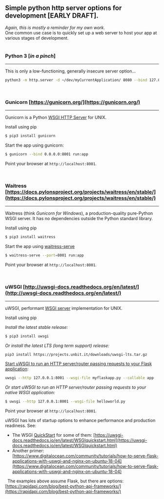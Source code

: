 ## Simple python http server options for development [EARLY DRAFT].  
*Again, this is mostly a reminder for my own work.*  
One common use case is to quickly set up a web server to host your app at various stages of development.  
 
### Python 3 [*in a pinch*]
---

This is only a low-functioning, generally insecure server option...
```bash
python3 -m http.server -d ~/dev/myCurrentApplication/ 8080 --bind 127.0.0.1
```

 
### Gunicorn [https://gunicorn.org/](https://gunicorn.org/)  
---

Gunicorn is a Python [WSGI HTTP Server](https://en.wikipedia.org/wiki/Web_Server_Gateway_Interface) for UNIX.  

Install using pip  

```bash  
$ pip3 install gunicorn  
```

Start the app using gunicorn:    
```bash  
$ gunicorn --bind 0.0.0.0:8001 run:app  
```

Point your browser at `http://localhost:8001`.  
  
 
### Waitress [https://docs.pylonsproject.org/projects/waitress/en/stable/](https://docs.pylonsproject.org/projects/waitress/en/stable/)  
---

Waitress (think *Gunicorn for Windows*), a production-quality pure-Python WSGI server.  It has no dependencies outside the Python standard library.  

Install using pip  

```bash  
$ pip3 install waitress  
```
Start the app using [waitress-serve](https://docs.pylonsproject.org/projects/waitress/en/stable/runner.html)  

```bash  
$ waitress-serve --port=8001 run:app    
```

Point your browser at `http://localhost:8001`.  
  
 
### uWSGI [http://uwsgi-docs.readthedocs.org/en/latest/](http://uwsgi-docs.readthedocs.org/en/latest/)  
---

uWSGI, performant [WSGI server](https://en.wikipedia.org/wiki/Web_Server_Gateway_Interface) implementation for UNIX.  

Install using pip  

*Install the latest stable release:*   
```bash
$ pip3 install uwsgi   
```
*Or install the latest LTS (long term support) release:*   
```
pip3 install https://projects.unbit.it/downloads/uwsgi-lts.tar.gz  
```
[Start uWSGI to run an HTTP server/router passing requests to your Flask application](https://uwsgi-docs.readthedocs.io/en/latest/WSGIquickstart.html#deploying-flask):  

```bash  
uwsgi --http 127.0.0.1:8001 --wsgi-file myflaskapp.py --callable app  
```
*Or start uWSGI to run an HTTP server/router passing requests to your native WSGI application:*  
```bash  
$ uwsgi --http 127.0.0.1:8001 --wsgi-file helloworld.py  
```

Point your browser at `http://localhost:8001`.  
  
uWSGI has lots of startup options to enhance performance and production readiness.  See:  
* The WSGI [QuickStart](https://uwsgi-docs.readthedocs.io/en/latest/WSGIquickstart.html) for some of them: [https://uwsgi-docs.readthedocs.io/en/latest/WSGIquickstart.html](https://uwsgi-docs.readthedocs.io/en/latest/WSGIquickstart.html)  
* Another primer: [https://www.digitalocean.com/community/tutorials/how-to-serve-flask-applications-with-uswgi-and-nginx-on-ubuntu-18-04](https://www.digitalocean.com/community/tutorials/how-to-serve-flask-applications-with-uswgi-and-nginx-on-ubuntu-18-04)  
  
 
The examples above assume Flask, but there are options: [https://rapidapi.com/blog/best-python-api-frameworks/](https://rapidapi.com/blog/best-python-api-frameworks/)  
